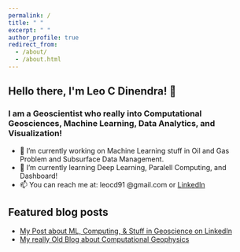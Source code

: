 ```yaml
---
permalink: /
title: " "
excerpt: " "
author_profile: true
redirect_from: 
  - /about/
  - /about.html
---
```


## Hello there, I'm Leo C Dinendra! 👋

### I am a Geoscientist who really into Computational Geosciences, Machine Learning, Data Analytics, and Visualization!
- 🔭 I’m currently working on Machine Learning stuff in Oil and Gas Problem and Subsurface Data Management.
- 🌱 I’m currently learning Deep Learning, Paralell Computing, and Dashboard!
- 📫 You can reach me at: leocd91 @gmail.com or [LinkedIn](https://www.linkedin.com/in/leo-c-0988727b/)

## Featured blog posts
- [My Post about ML, Computing, & Stuff in Geoscience on LinkedIn](https://www.linkedin.com/in/leo-c-0988727b/detail/recent-activity/shares/)
- [My really Old Blog about Computational Geophysics](http://redigitize.blogspot.com/)
